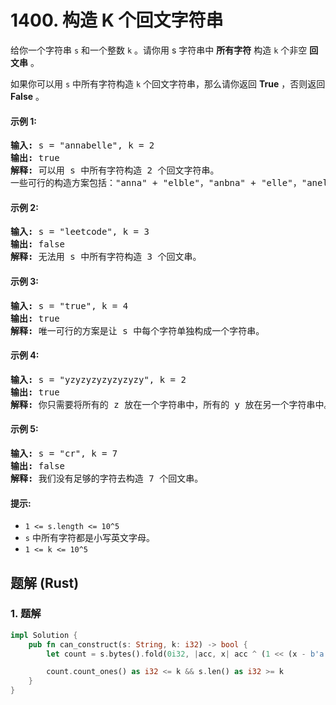 # 1400. 构造 K 个回文字符串
给你一个字符串 `s` 和一个整数 `k` 。请你用 s 字符串中 **所有字符** 构造 `k` 个非空 **回文串** 。

如果你可以用 `s` 中所有字符构造 `k` 个回文字符串，那么请你返回 **True** ，否则返回 **False** 。

#### 示例 1:
<pre>
<strong>输入:</strong> s = "annabelle", k = 2
<strong>输出:</strong> true
<strong>解释:</strong> 可以用 s 中所有字符构造 2 个回文字符串。
一些可行的构造方案包括："anna" + "elble"，"anbna" + "elle"，"anellena" + "b"
</pre>

#### 示例 2:
<pre>
<strong>输入:</strong> s = "leetcode", k = 3
<strong>输出:</strong> false
<strong>解释:</strong> 无法用 s 中所有字符构造 3 个回文串。
</pre>

#### 示例 3:
<pre>
<strong>输入:</strong> s = "true", k = 4
<strong>输出:</strong> true
<strong>解释:</strong> 唯一可行的方案是让 s 中每个字符单独构成一个字符串。
</pre>

#### 示例 4:
<pre>
<strong>输入:</strong> s = "yzyzyzyzyzyzyzy", k = 2
<strong>输出:</strong> true
<strong>解释:</strong> 你只需要将所有的 z 放在一个字符串中，所有的 y 放在另一个字符串中。那么两个字符串都是回文串。
</pre>

#### 示例 5:
<pre>
<strong>输入:</strong> s = "cr", k = 7
<strong>输出:</strong> false
<strong>解释:</strong> 我们没有足够的字符去构造 7 个回文串。
</pre>

#### 提示:
* `1 <= s.length <= 10^5`
* `s` 中所有字符都是小写英文字母。
* `1 <= k <= 10^5`

## 题解 (Rust)

### 1. 题解
```Rust
impl Solution {
    pub fn can_construct(s: String, k: i32) -> bool {
        let count = s.bytes().fold(0i32, |acc, x| acc ^ (1 << (x - b'a')));

        count.count_ones() as i32 <= k && s.len() as i32 >= k
    }
}
```
